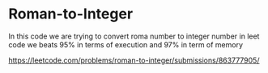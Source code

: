 # Roman-to-Integer

In this code we are trying to convert roma number to integer number
in leet code we beats 95% in terms of execution
and 97% in term of memory

https://leetcode.com/problems/roman-to-integer/submissions/863777905/
